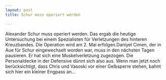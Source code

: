 ```yaml
---
layout: post
title: Schur muss operiert werden

---
```


Alexander Schur muss operiert werden. Das ergab die heutige Untersuchung bei einem Spezialisten für Verletzungen des hinteren Kreuzbandes. Die Operation wird am 2. Mai erfolgen.Daniyel Cimen, der in Aue für Schur eingewechselt worden war, muss in den nächsten Tagen pausieren. Er hat sich eine Muskelverletzung zugezogen. Die Personaldecke in der Defensive dünnt sich also aus. Wenn man jetzt noch berücksichtigt, dass Chris und Vasoski vor einer Gelbsperre stehen, bahnt sich hier ein kleiner Engpass an...


